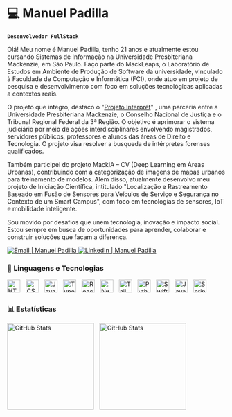 # 💻 Manuel Padilla 
**`Desenvolvedor FullStack`**


Olá! Meu nome é Manuel Padilla, tenho 21 anos e atualmente estou cursando Sistemas de Informação na Universidade Presbiteriana Mackenzie, em São Paulo. Faço parte do MackLeaps, o Laboratório de Estudos em Ambiente de Produção de Software da universidade, vinculado à Faculdade de Computação e Informática (FCI), onde atuo em projeto de pesquisa e desenvolvimento com foco em soluções tecnológicas aplicadas a contextos reais.

O projeto que integro, destaco o  "[Projeto Interprêt](https://computacao.mackenzie.br/mackleaps/projetos/interpret/)" , uma parceria entre a Universidade Presbiteriana Mackenzie, o Conselho Nacional de Justiça e o Tribunal Regional Federal da 3ª Região. O objetivo é aprimorar o sistema judiciário por meio de ações interdisciplinares envolvendo magistrados, servidores públicos, professores e alunos das áreas de Direito e Tecnologia. O projeto visa resolver a busqueda de intérpretes forenses qualificados.

Também participei do projeto MackIA – CV (Deep Learning em Áreas Urbanas), contribuindo com a categorização de imagens de mapas urbanos para treinamento de modelos. Além disso, atualmente desenvolvo meu projeto de Iniciação Científica, intitulado "Localização e Rastreamento Baseado em Fusão de Sensores para Veículos de Serviço e Segurança no Contexto de um Smart Campus", com foco em tecnologias de sensores, IoT e mobilidade inteligente.

Sou movido por desafios que unem tecnologia, inovação e impacto social. Estou sempre em busca de oportunidades para aprender, colaborar e construir soluções que façam a diferença.

<p align="left">
  <a href="mailto:sanchezpadillamanuelfermin758@gmail.com">
    <img 
      alt="Email | Manuel Padilla" 
      title="Email | Manuel Padilla" 
      src="https://img.shields.io/badge/Email-D14836?style=for-the-badge&logo=gmail&logoColor=white"
    />
  </a>
  
  <a href="https://www.linkedin.com/in/manuel-sanchez-padilla-2847b5280/" target="_blank">
    <img 
      alt="LinkedIn | Manuel Padilla" 
      title="LinkedIn | Manuel Padilla" 
      src="https://img.shields.io/badge/LinkedIn-0A66C2?style=for-the-badge&logo=linkedin&logoColor=white"
    />
  </a>
</p>


### 🤖 Linguagens e Tecnologias

<img 
    align="left" 
    alt="HTML"
    title="HTML" 
    width="30px" 
    style="padding-right: 10px;" 
    src="https://cdn.jsdelivr.net/gh/devicons/devicon@latest/icons/html5/html5-original.svg" 
/>
<img 
    align="left" 
    alt="CSS" 
    title="CSS"
    width="30px" 
    style="padding-right: 10px;" 
    src="https://cdn.jsdelivr.net/gh/devicons/devicon@latest/icons/css3/css3-original.svg" 
/>
<img 
    align="left" 
    alt="JavaScript" 
    title="JavaScript"
    width="30px" 
    style="padding-right: 10px;" 
    src="https://cdn.jsdelivr.net/gh/devicons/devicon@latest/icons/javascript/javascript-original.svg" 
/>
<img 
    align="left" 
    alt="TypeScript"
    title="TypeScript" 
    width="30px" 
    style="padding-right: 10px;" 
    src="https://cdn.jsdelivr.net/gh/devicons/devicon@latest/icons/typescript/typescript-original.svg" 
/>
<img 
    align="left" 
    alt="React"
    title="React" 
    width="30px" 
    style="padding-right: 10px;" 
    src="https://cdn.jsdelivr.net/gh/devicons/devicon@latest/icons/react/react-original.svg" 
/>
<img 
    align="left" 
    alt="Next.js" 
    title="Next.js"
    width="30px" 
    style="padding-right: 10px;" 
    src="https://cdn.jsdelivr.net/gh/devicons/devicon@latest/icons/nextjs/nextjs-original.svg" 
/>

<img 
    align="left" 
    alt="Tailwind" 
    title="Tailwind"
    width="30px" 
    style="padding-right: 10px;" 
    src="https://cdn.jsdelivr.net/gh/devicons/devicon@latest/icons/tailwindcss/tailwindcss-original.svg" 
/>

<img 
    align="left" 
    alt="Python" 
    title="Python"
    width="30px" 
    style="padding-right: 10px;" 
    src="https://cdn.jsdelivr.net/gh/devicons/devicon@latest/icons/python/python-original.svg" 
/>

<img 
    align="left" 
    alt="Swift" 
    title="Swift"
    width="30px" 
    style="padding-right: 10px;" 
    src="https://cdn.jsdelivr.net/gh/devicons/devicon@latest/icons/swift/swift-original.svg"
/>

<img 
    align="left" 
    alt="Java" 
    title="Java"
    width="30px" 
    style="padding-right: 10px;" 
    src="https://cdn.jsdelivr.net/gh/devicons/devicon@latest/icons/java/java-original.svg"
/>

<img 
    align="left" 
    alt="Spring" 
    title="Spring"
    width="30px" 
    style="padding-right: 10px;" 
    src="https://cdn.jsdelivr.net/gh/devicons/devicon@latest/icons/spring/spring-original.svg"
/>

<br/>
<br/>


### 📊 Estatísticas

<p>
  <img 
    align="left" 
    alt="GitHub Stats" 
    height="200" 
    style="padding-right: 10px;" 
    src="https://github-readme-stats.vercel.app/api?username=Padilla-Manuel&show_icons=true&theme=tokyonight&include_all_commits=true&locale=pt-br" 
  />

<!-- Botão de e-mail personalizado -->

<!-- COMETARIO -->

  <img 
      align="left" 
      alt="GitHub Stats" 
      height="200" 
      src="https://github-readme-stats.vercel.app/api/top-langs/?username=Padilla-Manuel&theme=tokyonight&layout=compact&custom_title=Tecnologias&langs_count=9" 
  />


</p>


